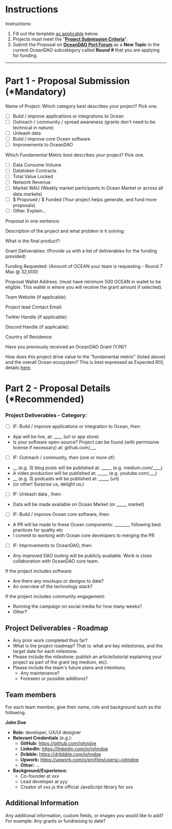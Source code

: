 
# Instructions

Instructions:
1. Fill out the template <u>as applicable</u> below.
2. Projects must meet the "**[Project Submission Criteria](https://github.com/oceanprotocol/oceandao/wiki/project-criteria)**".
3. Submit the Proposal on **[OceanDAO Port Forum](https://port.oceanprotocol.com/c/oceandao/56)** as a **New Topic** in the current OceanDAO subcategory called **Round #** that you are applying for funding.

----

# Part 1 - Proposal Submission (*Mandatory)

Name of Project: 
Which category best describes your project? Pick one.
  - [ ] Build / improve applications or integrations to Ocean
  - [ ] Outreach / community / spread awareness (grants don't need to be technical in nature)
  - [ ] Unleash data
  - [ ] Build / improve core Ocean software
  - [ ] Improvements to OceanDAO

Which Fundamental Metric best describes your project? Pick one.
  - [ ] Data Consume Volume
  - [ ] Datatoken Contracts
  - [ ] Total Value Locked
  - [ ] Network Revenue
  - [ ] Market WAU (Weekly market participants in Ocean Market or across all data markets)
  - [ ] $ Proposed / $ Funded (Your project helps generate, and fund more proposals)
  - [ ] Other. Explain…

Proposal in one sentence:

Description of the project and what problem is it solving:

What is the final product?:

Grant Deliverables: (Provide us with a list of deliverables for the funding provided) 

Funding Requested: (Amount of OCEAN your team is requesting - Round 7 Max @ 32,000)

Proposal Wallet Address: (must have minimum 500 OCEAN in wallet to be eligible. This wallet is where you will receive the grant amount if selected).

Team Website (if applicable): 

Project lead Contact Email:

Twitter Handle (if applicable):

Discord Handle (if applicable):

Country of Residence:

Have you previously received an OceanDAO Grant (Y/N)?

How does this project drive value to the “fundamental metric” (listed above) and the overall Ocean ecosystem? This is best expressed as Expected ROI, details [here](On-ROI). 


# Part 2 - Proposal Details (*Recommended)


### Project Deliverables - Category:

- [ ] IF: Build / improve applications or integration to Ocean, then:
- App will be live, at: ____ (url or app store)
- Is your software open-source? Project can be found (with permissive license if necessary) at: github.com/___

- [ ] IF: Outreach / community, then (one or more of):
- __ (e.g. 3) blog posts will be published at: _____ (e.g. medium.com/____)
- A video production will be published at: _____ (e.g. youtube.com/___)
- __ (e.g. 3) podcasts will be published at: _____ (url)
- (or other! Surprise us, delight us:)

- [ ] IF: Unleash data , then:
- Data will be made available on Ocean Market (or _____ market)

- [ ] IF: Build / improve Ocean core software, then:
- A PR will be made to these Ocean components: _______, following best practices for quality etc
- I commit to working with Ocean core developers to merging the PR

- [ ] IF: Improvements to OceanDAO, then:
- Any improved DAO tooling will be publicly available. Work is close collaboration with OceanDAO core team.

If the project includes software:
- Are there any mockups or designs to date? 
- An overview of the technology stack?

If the project includes community engagement: 
- Running the campaign on social media for how many weeks?
- Other?

## Project Deliverables - Roadmap

- Any prior work completed thus far?
- What is the project roadmap? That is: what are key milestones, and the target date for each milestone.
- Please include the milestone: publish an article/tutorial explaining your project as part of the grant (eg medium, etc).
- Please include the team's future plans and intentions.
  - Any maintenance?
  - Foreseen or possible additions?

## Team members
For each team member, give their name, role and background such as the following.

**John Doe**
- **Role:** developer, UX/UI designer
- **Relevant Credentials** (e.g.):
  - **GitHub:** https://github.com/johndoe
  - **LinkedIn:** https://linkedin.com/in/johndoe
  - **Dribble:** https://dribbble.com/johndoe
  - **Upwork:** https://upwork.com/o/profiles/users/~johndoe
  - **Other:** ...
- **Background/Experience:** 
  - Co-founder at xxx
  - Lead developer at yyy 
  - Creator of xxx.js the official JavaScript library for xxx

## Additional Information
Any additional information, custom fields, or images you would like to add? For example: Any grants or fundraising to date?

